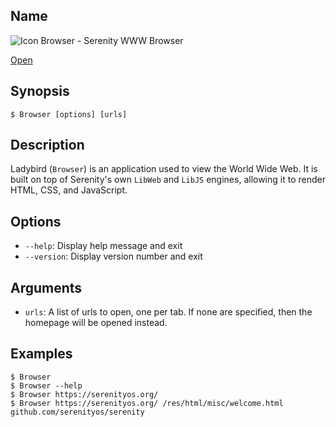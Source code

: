 ## Name

![Icon](file:///res/icons/16x16/app-browser.png) Browser - Serenity WWW Browser

[Open](file:///bin/Browser)

## Synopsis

```**sh
$ Browser [options] [urls]
```

## Description

Ladybird (`Browser`) is an application used to view the World Wide Web. It is built on top of Serenity's own `LibWeb` and `LibJS` engines, allowing it to render HTML, CSS, and JavaScript.

## Options

* `--help`: Display help message and exit
* `--version`: Display version number and exit

## Arguments

* `urls`: A list of urls to open, one per tab. If none are specified, then the homepage will be opened instead.

## Examples

```**sh
$ Browser
$ Browser --help
$ Browser https://serenityos.org/
$ Browser https://serenityos.org/ /res/html/misc/welcome.html github.com/serenityos/serenity
```
